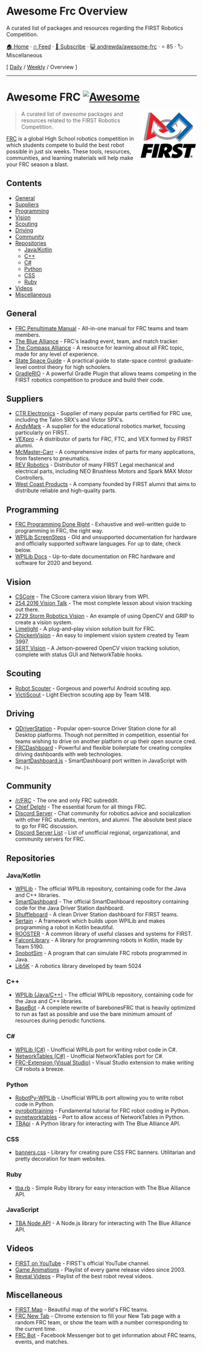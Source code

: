 # Awesome Frc Overview

A curated list of packages and resources regarding the FIRST Robotics Competition.

[🏠 Home](/README.md) · [🔥 Feed](https://www.trackawesomelist.com/andrewda/awesome-frc/rss.xml) · [📮 Subscribe](https://trackawesomelist.us17.list-manage.com/subscribe?u=d2f0117aa829c83a63ec63c2f&id=36a103854c) · [😺 andrewda/awesome-frc](https://github.com/andrewda/awesome-frc) · ⭐ 85 · 🏷️ Miscellaneous

[ [Daily](/content/andrewda/awesome-frc/README.md) / [Weekly](/content/andrewda/awesome-frc/week/README.md) / Overview ]

---

# Awesome FRC [![Awesome](https://awesome.re/badge.svg)](https://awesome.re)

[<img src="https://github.com/andrewda/awesome-frc/raw/master/media/first.svg" align="right" width="150">](https://www.firstinspires.org/robotics/frc)

> A curated list of *awesome* packages and resources related to the FIRST Robotics Competition.

[FRC](https://www.firstinspires.org/robotics/frc) is a global High School robotics competition in which students compete to build the best robot possible in just six weeks. These tools, resources, communities, and learning materials will help make your FRC season a blast.

## Contents

*   [General](#general)
*   [Suppliers](#suppliers)
*   [Programming](#programming)
*   [Vision](#vision)
*   [Scouting](#scouting)
*   [Driving](#driving)
*   [Community](#community)
*   [Repositories](#repositories)
    *   [Java/Kotlin](#javakotlin)
    *   [C++](#c)
    *   [C#](#c-1)
    *   [Python](#python)
    *   [CSS](#css)
    *   [Ruby](#ruby)
*   [Videos](#videos)
*   [Miscellaneous](#miscellaneous)

## General

*   [FRC Penultimate Manual](https://github.com/MC42/FRCPenultimateManual) - All-in-one manual for FRC teams and team members.
*   [The Blue Alliance](https://www.thebluealliance.com/) - FRC's leading event, team, and match tracker.
*   [The Compass Alliance](https://www.thecompassalliance.org/) - A resource for learning about all FRC topic, made for any level of experience.
*   [State Space Guide](https://github.com/calcmogul/state-space-guide) - A practical guide to state-space control: graduate-level control theory for high schoolers.
*   [GradleRIO](https://github.com/wpilibsuite/GradleRIO) - A powerful Gradle Plugin that allows teams competing in the FIRST robotics competition to produce and build their code.

## Suppliers

*   [CTR Electronics](http://www.ctr-electronics.com/) - Supplier of many popular parts certified for FRC use, including the Talon SRX's and Victor SPX's.
*   [AndyMark](https://www.andymark.com/) - A supplier for the educational robotics market, focusing particularly on FIRST.
*   [VEXpro](https://www.vexrobotics.com/vexpro) - A distributor of parts for FRC, FTC, and VEX formed by FIRST alumni.
*   [McMaster-Carr](https://www.mcmaster.com/) - A comprehensive index of parts for many applications, from fasteners to pneumatics.
*   [REV Robotics](http://www.revrobotics.com/) - Distributor of many FIRST Legal mechanical and electrical parts, including NEO Brushless Motors and Spark MAX Motor Controllers.
*   [West Coast Products](http://www.wcproducts.net) - A company founded by FIRST alumni that aims to distribute reliable and high-quality parts.

## Programming

*   [FRC Programming Done Right](http://frc-pdr.readthedocs.io/en/latest/) - Exhaustive and well-written guide to programming in FRC, the right way.
*   [WPILib ScreenSteps](https://wpilib.screenstepslive.com) - Old and unsupported documentation for hardware and officially supported software languages. For up to date, check below.
*   [WPILib Docs](https://docs.wpilib.org/en/latest/) - Up-to-date documentation on FRC hardware and software for 2020 and beyond.

## Vision

*   [CSCore](https://github.com/wpilibsuite/cscore) - The CScore camera vision library from WPI.
*   [254 2016 Vision Talk](https://www.youtube.com/watch?v=rLwOkAJqImo) - The most complete lesson about vision tracking out there.
*   [2729 Storm Robotics Vision](https://github.com/2729StormRobotics/StormCV2017) - An example of using OpenCV and GRIP to create a vision system.
*   [Limelight](https://limelightvision.io/) - A plug-and-play vision solution built for FRC.
*   [ChickenVision](https://github.com/team3997/ChickenVision) - An easy to implement vision system created by Team 3997.
*   [SERT Vision](https://github.com/SouthEugeneRoboticsTeam/vision) - A Jetson-powered OpenCV vision tracking solution, complete with status GUI and NetworkTable hooks.

## Scouting

*   [Robot Scouter](https://github.com/SUPERCILEX/Robot-Scouter) - Gorgeous and powerful Android scouting app.
*   [VictiScout](https://github.com/FRCScout/FRCScout) - Light Electron scouting app by Team 1418.

## Driving

*   [QDriverStation](https://github.com/FRC-Utilities/QDriverStation) - Popular open-source Driver Station clone for all Desktop platforms. Though not permitted in competition, essential for teams wishing to drive on another platform or up their open source cred.
*   [FRCDashboard](https://github.com/FRCDashboard/FRCDashboard) - Powerful and flexible boilerplate for creating complex driving dashboards with web technologies.
*   [SmartDashboard.js](https://github.com/erikuhlmann/SmartDashboard.js) - SmartDashboard port written in JavaScript with `nw.js`.

## Community

*   [/r/FRC](https://www.reddit.com/r/FRC/) - The one and only FRC subreddit.
*   [Chief Delphi](https://www.chiefdelphi.com/forums/portal.php) - The essential forum for all things FRC.
*   [Discord Server](http://discord.gg/frc) - Chat community for robotics advice and socialization with other FRC students, mentors, and alumni. The absolute best place to go for FRC discussion.
*   [Discord Server List](https://docs.google.com/spreadsheets/d/1rm6C_hHhPmiIBZxrQT-xGag2Kv9RTpEdENYSKNYB7iI/edit#gid=1112789586) - List of unofficial regional, organizational, and community servers for FRC.

## Repositories

### Java/Kotlin

*   [WPILib](https://github.com/wpilibsuite/allwpilib) - The official WPILib repository, containing code for the Java and C++ libraries.
*   [SmartDashboard](https://github.com/wpilibsuite/SmartDashboard) - The official SmartDashboard repository containing code for the Java Driver Station dashboard.
*   [Shuffleboard](https://github.com/wpilibsuite/Shuffleboard) - A clean Driver Station dashboard for FIRST teams.
*   [Sertain](https://github.com/SouthEugeneRoboticsTeam/sertain) - A framework which builds upon WPILib and makes programming a robot in Kotlin beautiful.
*   [ROOSTER](https://github.com/flamingchickens1540/ROOSTER) - A common library of useful classes and systems for FIRST.
*   [FalconLibrary](https://github.com/FRC5190/FalconLibrary) - A library for programming robots in Kotlin, made by Team 5190.
*   [SnobotSim](https://github.com/snobotsim/SnobotSim) - A program that can simulate FRC robots programmed in Java.
*   [Lib5K](https://github.com/frc5024/lib5k) - A robotics library developed by team 5024

### C++

*   [WPILib (Java/C++)](https://github.com/wpilibsuite/allwpilib) - The official WPILib repository, containing code for the Java and C++ libraries.
*   [BaseBot](https://github.com/frc5024/basebot) - A complete rewrite of barebonesFRC that is heavily optimized to run as fast as possible and use the bare minimum amount of resources during periodic functions.

### C\#

*   [WPILib (C#)](https://github.com/robotdotnet/WPILib) - Unofficial WPILib port for writing robot code in C#.
*   [NetworkTables (C#)](https://github.com/robotdotnet/NetworkTables) - Unofficial NetworkTables port for C#.
*   [FRC-Extension (Visual Studio)](https://github.com/robotdotnet/FRC-Extension) - Visual Studio extension to make writing C# robots a breeze.

### Python

*   [RobotPy-WPILib](https://github.com/robotpy/robotpy-wpilib) - Unofficial WPILib port allowing you to write robot code in Python.
*   [pyrobottraining](https://github.com/robotpy/pyrobottraining) - Fundamental tutorial for FRC robot coding in Python.
*   [pynetworktables](https://github.com/robotpy/pynetworktables) - Port to allow access of NetworkTables in Python.
*   [TBApi](https://github.com/PlasmaRobotics2403/TBApi) - A Python library for interacting with The Blue Alliance API.

### CSS

*   [banners.css](https://github.com/ErikBoesen/banners.css) - Library for creating pure CSS FRC banners. Utilitarian and pretty decoration for team websites.

### Ruby

*   [tba.rb](https://github.com/frc1418/tba.rb) - Simple Ruby library for easy interaction with The Blue Alliance API.

### JavaScript

*   [TBA Node API](https://github.com/Team2537/tba-api-node) - A Node.js library for interacting with The Blue Alliance API.

## Videos

*   [FIRST on YouTube](https://www.youtube.com/user/FIRSTWorldTube) - FIRST's official YouTube channel.
*   [Game Animations](https://www.youtube.com/watch?v=uYNu9cQac1o\&list=PLOPIDgAYFKaQmz6aznEMAbewtqqT7FCqY) - Playlist of every game release video since 2003.
*   [Reveal Videos](https://www.youtube.com/watch?v=2zu1EzyKRRE\&list=PLocx3vY5mUKNSVfiI1kEjZ9AXtMu1N7-B) - Playlist of the best robot reveal videos.

## Miscellaneous

*   [FIRST Map](https://firstmap.github.io) - Beautiful map of the world's FRC teams.
*   [FRC New Tab](https://chrome.google.com/webstore/detail/frc-new-tab/agmoglelphhinnadfmbfodhkdagibkop) - Chrome extension to fill your New Tab page with a random FRC team, or show the team with a number corresponding to the current time.
*   [FRC Bot](https://github.com/FRC-Bot/FRCBot-ChatBot) - Facebook Messenger bot to get information about FRC teams, events, and matches.

